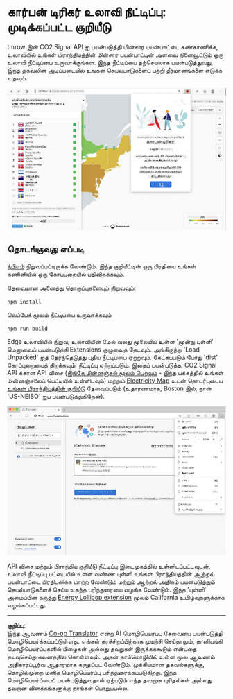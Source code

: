<!--
CO_OP_TRANSLATOR_METADATA:
{
  "original_hash": "fab4e6b4f0efcd587a9029d82991f597",
  "translation_date": "2025-10-11T12:16:17+00:00",
  "source_file": "5-browser-extension/solution/README.md",
  "language_code": "ta"
}
-->
# கார்பன் டிரிகர் உலாவி நீட்டிப்பு: முடிக்கப்பட்ட குறியீடு

tmrow இன் CO2 Signal API ஐ பயன்படுத்தி மின்சார பயன்பாட்டை கண்காணிக்க, உலாவியில் உங்கள் பிராந்தியத்தின் மின்சார பயன்பாட்டின் அளவை நினைவூட்டும் ஒரு உலாவி நீட்டிப்பை உருவாக்குங்கள். இந்த நீட்டிப்பை தற்செயலாக பயன்படுத்துவது, இந்த தகவலின் அடிப்படையில் உங்கள் செயல்பாடுகளைப் பற்றி தீர்மானங்களை எடுக்க உதவும்.

![extension screenshot](../../../../translated_images/extension-screenshot.0e7f5bfa110e92e3875e1bc9405edd45a3d2e02963e48900adb91926a62a5807.ta.png)

## தொடங்குவது எப்படி

[ந்பிஎம்](https://npmjs.com) நிறுவப்பட்டிருக்க வேண்டும். இந்த குறியீட்டின் ஒரு பிரதியை உங்கள் கணினியில் ஒரு கோப்புறையில் பதிவிறக்கவும்.

தேவையான அனைத்து தொகுப்புகளையும் நிறுவவும்:

```
npm install
```

வெப்பேக் மூலம் நீட்டிப்பை உருவாக்கவும்

```
npm run build
```

Edge உலாவியில் நிறுவ, உலாவியின் மேல் வலது மூலையில் உள்ள 'மூன்று புள்ளி' மெனுவைப் பயன்படுத்தி Extensions குழுவைத் தேடவும். அங்கிருந்து 'Load Unpacked' ஐத் தேர்ந்தெடுத்து புதிய நீட்டிப்பை ஏற்றவும். கேட்கப்படும் போது 'dist' கோப்புறையைத் திறக்கவும், நீட்டிப்பு ஏற்றப்படும். இதைப் பயன்படுத்த, CO2 Signal API க்கான API விசை ([இங்கே மின்னஞ்சல் மூலம் பெறவும்](https://www.co2signal.com/) - இந்த பக்கத்தில் உங்கள் மின்னஞ்சலைப் பெட்டியில் உள்ளிடவும்) மற்றும் [Electricity Map](https://www.electricitymap.org/map) உடன் தொடர்புடைய [உங்கள் பிராந்தியத்தின் குறியீடு](http://api.electricitymap.org/v3/zones) தேவைப்படும் (உதாரணமாக, Boston இல், நான் 'US-NEISO' ஐப் பயன்படுத்துகிறேன்).

![installing](../../../../translated_images/install-on-edge.78634f02842c48283726c531998679a6f03a45556b2ee99d8ff231fe41446324.ta.png)

API விசை மற்றும் பிராந்திய குறியீடு நீட்டிப்பு இடைமுகத்தில் உள்ளிடப்பட்டவுடன், உலாவி நீட்டிப்பு பட்டையில் உள்ள வண்ண புள்ளி உங்கள் பிராந்தியத்தின் ஆற்றல் பயன்பாட்டை பிரதிபலிக்க மாற்ற வேண்டும் மற்றும் ஆற்றல் அதிகம் பயன்படுத்தும் செயல்பாடுகளைச் செய்ய உகந்த பரிந்துரையை வழங்க வேண்டும். இந்த 'புள்ளி' அமைப்பின் கருத்து [Energy Lollipop extension](https://energylollipop.com/) மூலம் California உமிழ்வுகளுக்காக வழங்கப்பட்டது.

---

**குறிப்பு**:  
இந்த ஆவணம் [Co-op Translator](https://github.com/Azure/co-op-translator) என்ற AI மொழிபெயர்ப்பு சேவையை பயன்படுத்தி மொழிபெயர்க்கப்பட்டுள்ளது. எங்கள் தரச்சிறப்பிற்காக முயற்சி செய்தாலும், தானியங்கி மொழிபெயர்ப்புகளில் பிழைகள் அல்லது தவறுகள் இருக்கக்கூடும் என்பதை தயவுசெய்து கவனத்தில் கொள்ளவும். அதன் தாய்மொழியில் உள்ள மூல ஆவணம் அதிகாரப்பூர்வ ஆதாரமாக கருதப்பட வேண்டும். முக்கியமான தகவல்களுக்கு, தொழில்முறை மனித மொழிபெயர்ப்பு பரிந்துரைக்கப்படுகிறது. இந்த மொழிபெயர்ப்பைப் பயன்படுத்துவதால் ஏற்படும் எந்த தவறான புரிதல்கள் அல்லது தவறான விளக்கங்களுக்கு நாங்கள் பொறுப்பல்ல.